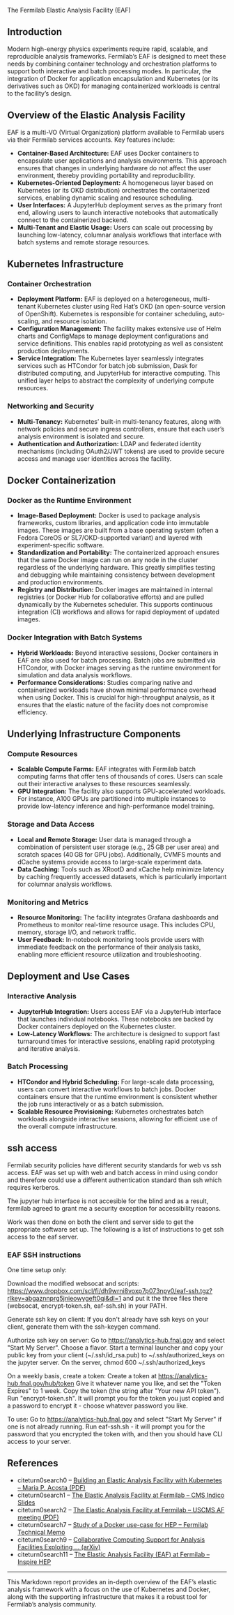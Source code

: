 The Fermilab Elastic Analysis Facility (EAF)

## Introduction

Modern high-energy physics experiments require rapid, scalable, and reproducible analysis frameworks.
Fermilab’s EAF is designed to meet these needs by combining container technology and orchestration platforms to support both interactive and batch processing modes.
In particular, the integration of Docker for application encapsulation and Kubernetes (or its derivatives such as OKD) for managing containerized workloads is central to the facility’s design.

## Overview of the Elastic Analysis Facility

EAF is a multi-VO (Virtual Organization) platform available to Fermilab users via their Fermilab services accounts.
Key features include:

- **Container-Based Architecture:** EAF uses Docker containers to encapsulate user applications and analysis environments.
This approach ensures that changes in underlying hardware do not affect the user environment, thereby providing portability and reproducibility.
- **Kubernetes-Oriented Deployment:** A homogeneous layer based on Kubernetes (or its OKD distribution) orchestrates the containerized services, enabling dynamic scaling and resource scheduling.
- **User Interfaces:** A JupyterHub deployment serves as the primary front end, allowing users to launch interactive notebooks that automatically connect to the containerized backend.
- **Multi-Tenant and Elastic Usage:** Users can scale out processing by launching low-latency, columnar analysis workflows that interface with batch systems and remote storage resources.

## Kubernetes Infrastructure

### Container Orchestration

- **Deployment Platform:** EAF is deployed on a heterogeneous, multi-tenant Kubernetes cluster using Red Hat’s OKD (an open-source version of OpenShift).
Kubernetes is responsible for container scheduling, auto-scaling, and resource isolation.
- **Configuration Management:** The facility makes extensive use of Helm charts and ConfigMaps to manage deployment configurations and service definitions.
This enables rapid prototyping as well as consistent production deployments.
- **Service Integration:** The Kubernetes layer seamlessly integrates services such as HTCondor for batch job submission, Dask for distributed computing, and JupyterHub for interactive computing.
This unified layer helps to abstract the complexity of underlying compute resources.

### Networking and Security

- **Multi-Tenancy:** Kubernetes’ built-in multi-tenancy features, along with network policies and secure ingress controllers, ensure that each user’s analysis environment is isolated and secure.
- **Authentication and Authorization:** LDAP and federated identity mechanisms (including OAuth2/JWT tokens) are used to provide secure access and manage user identities across the facility.

## Docker Containerization

### Docker as the Runtime Environment

- **Image-Based Deployment:** Docker is used to package analysis frameworks, custom libraries, and application code into immutable images.
These images are built from a base operating system (often a Fedora CoreOS or SL7/OKD-supported variant) and layered with experiment-specific software.
- **Standardization and Portability:** The containerized approach ensures that the same Docker image can run on any node in the cluster regardless of the underlying hardware.
This greatly simplifies testing and debugging while maintaining consistency between development and production environments.
- **Registry and Distribution:** Docker images are maintained in internal registries (or Docker Hub for collaborative efforts) and are pulled dynamically by the Kubernetes scheduler.
This supports continuous integration (CI) workflows and allows for rapid deployment of updated images.

### Docker Integration with Batch Systems

- **Hybrid Workloads:** Beyond interactive sessions, Docker containers in EAF are also used for batch processing.
Batch jobs are submitted via HTCondor, with Docker images serving as the runtime environment for simulation and data analysis workflows.
- **Performance Considerations:** Studies comparing native and containerized workloads have shown minimal performance overhead when using Docker.
This is crucial for high-throughput analysis, as it ensures that the elastic nature of the facility does not compromise efficiency.

## Underlying Infrastructure Components

### Compute Resources

- **Scalable Compute Farms:** EAF integrates with Fermilab batch computing farms that offer tens of thousands of cores.
Users can scale out their interactive analyses to these resources seamlessly.
- **GPU Integration:** The facility also supports GPU-accelerated workloads.
For instance, A100 GPUs are partitioned into multiple instances to provide low-latency inference and high-performance model training.

### Storage and Data Access

- **Local and Remote Storage:** User data is managed through a combination of persistent user storage (e.g., 25 GB per user area) and scratch spaces (40 GB for GPU jobs).
Additionally, CVMFS mounts and dCache systems provide access to large-scale experiment data.
- **Data Caching:** Tools such as XRootD and xCache help minimize latency by caching frequently accessed datasets, which is particularly important for columnar analysis workflows.

### Monitoring and Metrics

- **Resource Monitoring:** The facility integrates Grafana dashboards and Prometheus to monitor real-time resource usage.
This includes CPU, memory, storage I/O, and network traffic.
- **User Feedback:** In-notebook monitoring tools provide users with immediate feedback on the performance of their analysis tasks, enabling more efficient resource utilization and troubleshooting.

## Deployment and Use Cases

### Interactive Analysis

- **JupyterHub Integration:** Users access EAF via a JupyterHub interface that launches individual notebooks.
These notebooks are backed by Docker containers deployed on the Kubernetes cluster.
- **Low-Latency Workflows:** The architecture is designed to support fast turnaround times for interactive sessions, enabling rapid prototyping and iterative analysis.

### Batch Processing

- **HTCondor and Hybrid Scheduling:** For large-scale data processing, users can convert interactive workflows to batch jobs.
Docker containers ensure that the runtime environment is consistent whether the job runs interactively or as a batch submission.
- **Scalable Resource Provisioning:** Kubernetes orchestrates batch workloads alongside interactive sessions, allowing for efficient use of the overall compute infrastructure.

## ssh access

Fermilab security policies have different security standards for web vs ssh access. 
EAF was set up with web and batch access in mind using condor and therefore could use a different authentication standard than ssh which requires kerberos.

The jupyter hub interface is not accesible for the blind and as a result, fermilab agreed to grant me a security exception for accessibility reasons.

Work was then done on both the client and server side to get the appropriate software set up. The following is a list of instructions to get ssh access to the eaf server.

### EAF SSH instructions

One time setup only:

Download the modified websocat and scripts:
  https://www.dropbox.com/scl/fi/dh9wrni8voxp7p073npy0/eaf-ssh.tgz?rlkey=abgaznnprg5jnieowygeft0qi&dl=1
  and put it the three files there (websocat, encrypt-token.sh, eaf-ssh.sh) in your PATH.
 
Generate ssh key on client:
  If you don't already have ssh keys on your client, generate them with the ssh-keygen command.
  
Authorize ssh key on server:
  Go to https://analytics-hub.fnal.gov and select "Start My Server".  Choose a flavor.
  Start a terminal launcher and copy your public key from your client (~/.ssh/id_rsa.pub) to ~/.ssh/authorized_keys on the jupyter server.
  On the server, chmod 600 ~/.ssh/authorized_keys
  
On a weekly basis, create a token:
  Create a token at https://analytics-hub.fnal.gov/hub/token
  Give it whatever name you like, and set the "Token Expires" to 1 week.
  Copy the token (the string after "Your new API token").
  Run "encrypt-token.sh".  It will prompt you for the token you just copied and a password to encrypt it - choose whatever password you like.
  
To use:
    Go to https://analytics-hub.fnal.gov and select "Start My Server" if one is not already running. 
    Run eaf-ssh.sh - it will prompt you for the password that you encrypted the token with, and then you should have CLI access to your server.

## References

- citeturn0search0 – [Building an Elastic Analysis Facility with Kubernetes – Maria P.
Acosta (PDF)](https://indico.cern.ch/event/896935/contributions/3782797/attachments/2004968/3348249/Acosta_EF_K8s_jointCMS-ATLAS.pdf)
- citeturn0search1 – [The Elastic Analysis Facility at Fermilab – CMS Indico Slides](https://indico.cern.ch/event/903719/contributions/3803524/attachments/2013546/3364991/Elastic_AF_-_Fermilab.pdf)
- citeturn0search2 – [The Elastic Analysis Facility at Fermilab – USCMS AF meeting (PDF)](https://indico.mit.edu/event/956/contributions/2842/attachments/998/1637/USCMSAF-EAF_LindseyGray_31012024.pdf)
- citeturn0search7 – [Study of a Docker use-case for HEP – Fermilab Technical Memo](https://lss.fnal.gov/archive/test-tm/2000/fermilab-tm-2625-cd.pdf)
- citeturn0search9 – [Collaborative Computing Support for Analysis Facilities Exploiting ...
(arXiv)](https://arxiv.org/abs/2203.10161)
- citeturn0search11 – [The Elastic Analysis Facility (EAF) at Fermilab – Inspire HEP](https://inspirehep.net/files/7e542c7ab03940def7280a4989254f64)

---

This Markdown report provides an in-depth overview of the EAF’s elastic analysis framework with a focus on the use of Kubernetes and Docker, along with the supporting infrastructure that makes it a robust tool for Fermilab’s analysis community.
